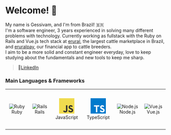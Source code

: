 # Welcome! 👋

My name is Gessivam, and I'm from Brazil! 🇧🇷  
I'm a software engineer, 3 years experienced in solving many different problems with technology. 
Currently working as fullstack with the Ruby on Rails and Vue.js tech stack at [erural](https://www.erural.net/), the largest cattle marketplace in Brazil, and [eruralpay](https://www.eruralpay.net/), our financial app to cattle breeders.  
I aim to be a more solid and constant engineer everyday, love to keep studying about the fundamentals and new tools to keep me sharp.

>📎[LinkedIn](https://www.linkedin.com/in/gessivam-junior/)

### Main Languages & Frameworks
<table align="center">
    <tr>
        <td align="center" width="120" height="120">
            <img src="https://avatars.githubusercontent.com/u/210414?s=200&v=4"
                width="48" height="48" alt="Ruby" />
            <br>Ruby
        </td>
        <td align="center" width="120" height="120">
            <img src="https://avatars.githubusercontent.com/u/4223?s=200&v=4" width="48" height="48" alt="Rails" />
            <br>Rails
        </td>   
        <td align="center" width="120" height="120">
            <img src="https://raw.githubusercontent.com/github/explore/80688e429a7d4ef2fca1e82350fe8e3517d3494d/topics/javascript/javascript.png"
                width="48" height="48" alt="Javascript" />
            <br>JavaScript
        </td>
        <td align="center" width="120" height="120">
            <img src="https://raw.githubusercontent.com/github/explore/80688e429a7d4ef2fca1e82350fe8e3517d3494d/topics/typescript/typescript.png"
                width="48" height="48" alt="Typescript" />
            <br>TypeScript
        </td>
          <td align="center" width="120" height="120">
            <img src="https://avatars.githubusercontent.com/u/9950313?s=200&v=4" width="48" height="48" alt="Node.js" />
            <br>Node.js
        </td>
         <td align="center" width="120" height="120">
            <img src="https://avatars.githubusercontent.com/u/6128107?s=200&v=4" width="48" height="48" alt="Vue.js" />
            <br>Vue.js
         </td>
    </tr>
</table>

